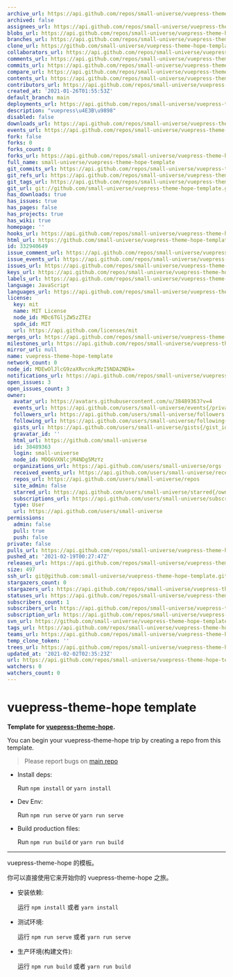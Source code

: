 ```yaml
---
archive_url: https://api.github.com/repos/small-universe/vuepress-theme-hope-template/{archive_format}{/ref}
archived: false
assignees_url: https://api.github.com/repos/small-universe/vuepress-theme-hope-template/assignees{/user}
blobs_url: https://api.github.com/repos/small-universe/vuepress-theme-hope-template/git/blobs{/sha}
branches_url: https://api.github.com/repos/small-universe/vuepress-theme-hope-template/branches{/branch}
clone_url: https://github.com/small-universe/vuepress-theme-hope-template.git
collaborators_url: https://api.github.com/repos/small-universe/vuepress-theme-hope-template/collaborators{/collaborator}
comments_url: https://api.github.com/repos/small-universe/vuepress-theme-hope-template/comments{/number}
commits_url: https://api.github.com/repos/small-universe/vuepress-theme-hope-template/commits{/sha}
compare_url: https://api.github.com/repos/small-universe/vuepress-theme-hope-template/compare/{base}...{head}
contents_url: https://api.github.com/repos/small-universe/vuepress-theme-hope-template/contents/{+path}
contributors_url: https://api.github.com/repos/small-universe/vuepress-theme-hope-template/contributors
created_at: '2021-01-26T01:55:53Z'
default_branch: main
deployments_url: https://api.github.com/repos/small-universe/vuepress-theme-hope-template/deployments
description: "vuepress\u4E3B\u9898"
disabled: false
downloads_url: https://api.github.com/repos/small-universe/vuepress-theme-hope-template/downloads
events_url: https://api.github.com/repos/small-universe/vuepress-theme-hope-template/events
fork: false
forks: 0
forks_count: 0
forks_url: https://api.github.com/repos/small-universe/vuepress-theme-hope-template/forks
full_name: small-universe/vuepress-theme-hope-template
git_commits_url: https://api.github.com/repos/small-universe/vuepress-theme-hope-template/git/commits{/sha}
git_refs_url: https://api.github.com/repos/small-universe/vuepress-theme-hope-template/git/refs{/sha}
git_tags_url: https://api.github.com/repos/small-universe/vuepress-theme-hope-template/git/tags{/sha}
git_url: git://github.com/small-universe/vuepress-theme-hope-template.git
has_downloads: true
has_issues: true
has_pages: false
has_projects: true
has_wiki: true
homepage: ''
hooks_url: https://api.github.com/repos/small-universe/vuepress-theme-hope-template/hooks
html_url: https://github.com/small-universe/vuepress-theme-hope-template
id: 332940649
issue_comment_url: https://api.github.com/repos/small-universe/vuepress-theme-hope-template/issues/comments{/number}
issue_events_url: https://api.github.com/repos/small-universe/vuepress-theme-hope-template/issues/events{/number}
issues_url: https://api.github.com/repos/small-universe/vuepress-theme-hope-template/issues{/number}
keys_url: https://api.github.com/repos/small-universe/vuepress-theme-hope-template/keys{/key_id}
labels_url: https://api.github.com/repos/small-universe/vuepress-theme-hope-template/labels{/name}
language: JavaScript
languages_url: https://api.github.com/repos/small-universe/vuepress-theme-hope-template/languages
license:
  key: mit
  name: MIT License
  node_id: MDc6TGljZW5zZTEz
  spdx_id: MIT
  url: https://api.github.com/licenses/mit
merges_url: https://api.github.com/repos/small-universe/vuepress-theme-hope-template/merges
milestones_url: https://api.github.com/repos/small-universe/vuepress-theme-hope-template/milestones{/number}
mirror_url: null
name: vuepress-theme-hope-template
network_count: 0
node_id: MDEwOlJlcG9zaXRvcnkzMzI5NDA2NDk=
notifications_url: https://api.github.com/repos/small-universe/vuepress-theme-hope-template/notifications{?since,all,participating}
open_issues: 3
open_issues_count: 3
owner:
  avatar_url: https://avatars.githubusercontent.com/u/38489363?v=4
  events_url: https://api.github.com/users/small-universe/events{/privacy}
  followers_url: https://api.github.com/users/small-universe/followers
  following_url: https://api.github.com/users/small-universe/following{/other_user}
  gists_url: https://api.github.com/users/small-universe/gists{/gist_id}
  gravatar_id: ''
  html_url: https://github.com/small-universe
  id: 38489363
  login: small-universe
  node_id: MDQ6VXNlcjM4NDg5MzYz
  organizations_url: https://api.github.com/users/small-universe/orgs
  received_events_url: https://api.github.com/users/small-universe/received_events
  repos_url: https://api.github.com/users/small-universe/repos
  site_admin: false
  starred_url: https://api.github.com/users/small-universe/starred{/owner}{/repo}
  subscriptions_url: https://api.github.com/users/small-universe/subscriptions
  type: User
  url: https://api.github.com/users/small-universe
permissions:
  admin: false
  pull: true
  push: false
private: false
pulls_url: https://api.github.com/repos/small-universe/vuepress-theme-hope-template/pulls{/number}
pushed_at: '2021-02-19T00:27:47Z'
releases_url: https://api.github.com/repos/small-universe/vuepress-theme-hope-template/releases{/id}
size: 497
ssh_url: git@github.com:small-universe/vuepress-theme-hope-template.git
stargazers_count: 0
stargazers_url: https://api.github.com/repos/small-universe/vuepress-theme-hope-template/stargazers
statuses_url: https://api.github.com/repos/small-universe/vuepress-theme-hope-template/statuses/{sha}
subscribers_count: 1
subscribers_url: https://api.github.com/repos/small-universe/vuepress-theme-hope-template/subscribers
subscription_url: https://api.github.com/repos/small-universe/vuepress-theme-hope-template/subscription
svn_url: https://github.com/small-universe/vuepress-theme-hope-template
tags_url: https://api.github.com/repos/small-universe/vuepress-theme-hope-template/tags
teams_url: https://api.github.com/repos/small-universe/vuepress-theme-hope-template/teams
temp_clone_token: ''
trees_url: https://api.github.com/repos/small-universe/vuepress-theme-hope-template/git/trees{/sha}
updated_at: '2021-02-02T02:35:23Z'
url: https://api.github.com/repos/small-universe/vuepress-theme-hope-template
watchers: 0
watchers_count: 0
---
```


# vuepress-theme-hope template

**Template for [vuepress-theme-hope](https://github.com/Mister-Hope/vuepress-theme-hope).**

You can begin your vuepress-theme-hope trip by creating a repo from this template.

> Please report bugs on [main repo](https://github.com/Mister-Hope/vuepress-theme-hope)

- Install deps:

  Run `npm install` or `yarn install`

- Dev Env:

  Run `npm run serve` or `yarn run serve`

- Build production files:

  Run `npm run build` or `yarn run build`

---

vuepress-theme-hope 的模板。

你可以直接使用它来开始你的 vuepress-theme-hope 之旅。

- 安装依赖:

  运行 `npm install` 或者 `yarn install`

- 测试环境:

  运行 `npm run serve` 或者 `yarn run serve`

- 生产环境(构建文件):

  运行 `npm run build` 或者 `yarn run build`
